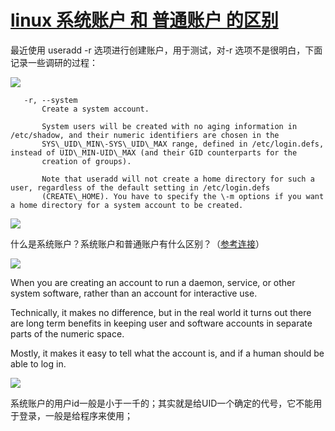[linux 系统账户 和 普通账户 的区别](https://www.cnblogs.com/xuyaowen/p/linux-system-account.html)
=====================================================================================

最近使用 useradd -r 选项进行创建账户，用于测试，对-r 选项不是很明白，下面记录一些调研的过程：

[![](https://common.cnblogs.com/images/copycode.gif)](# "复制代码")

       -r, --system
           Create a system account.

           System users will be created with no aging information in /etc/shadow, and their numeric identifiers are chosen in the
           SYS\_UID\_MIN\-SYS\_UID\_MAX range, defined in /etc/login.defs, instead of UID\_MIN-UID\_MAX (and their GID counterparts for the
           creation of groups).

           Note that useradd will not create a home directory for such a user, regardless of the default setting in /etc/login.defs
           (CREATE\_HOME). You have to specify the \-m options if you want a home directory for a system account to be created.

[![](https://common.cnblogs.com/images/copycode.gif)](# "复制代码")

什么是系统账户？系统账户和普通账户有什么区别？（[参考连接](https://serverfault.com/questions/350931/in-what-condition-should-i-create-a-system-user-instead-of-a-normal-user)）

[![](https://common.cnblogs.com/images/copycode.gif)](# "复制代码")

When you are creating an account to run a daemon, service, or other system software, rather than an account for interactive use.

Technically, it makes no difference, but in the real world it turns out there are long term benefits in keeping user and software accounts in separate parts of the numeric space.

Mostly, it makes it easy to tell what the account is, and if a human should be able to log in.

[![](https://common.cnblogs.com/images/copycode.gif)](# "复制代码")

系统账户的用户id一般是小于一千的；其实就是给UID一个确定的代号，它不能用于登录，一般是给程序来使用；

